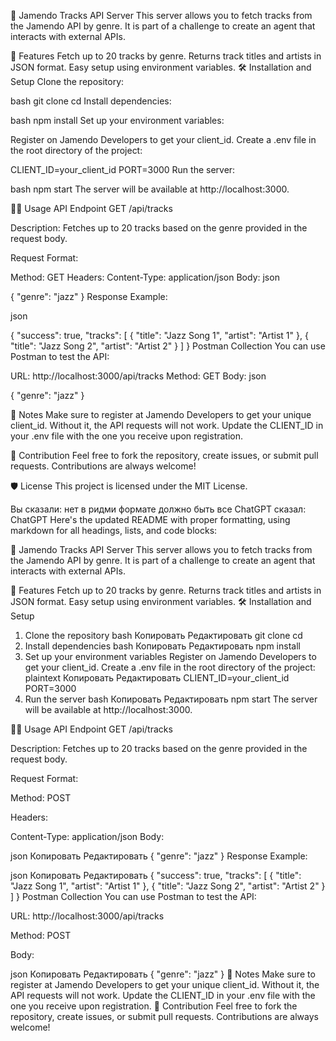 🎵 Jamendo Tracks API Server
This server allows you to fetch tracks from the Jamendo API by genre. It is part of a challenge to create an agent that interacts with external APIs.

🚀 Features
Fetch up to 20 tracks by genre.
Returns track titles and artists in JSON format.
Easy setup using environment variables.
🛠️ Installation and Setup
Clone the repository:

bash
git clone <repository-url>
cd <repository-folder>
Install dependencies:

bash
npm install
Set up your environment variables:

Register on Jamendo Developers to get your client_id.
Create a .env file in the root directory of the project:

CLIENT_ID=your_client_id
PORT=3000
Run the server:

bash
npm start
The server will be available at http://localhost:3000.

🧑‍💻 Usage
API Endpoint
GET /api/tracks

Description: Fetches up to 20 tracks based on the genre provided in the request body.

Request Format:

Method: GET
Headers:
Content-Type: application/json
Body:
json

{
  "genre": "jazz"
}
Response Example:

json

{
  "success": true,
  "tracks": [
    {
      "title": "Jazz Song 1",
      "artist": "Artist 1"
    },
    {
      "title": "Jazz Song 2",
      "artist": "Artist 2"
    }
  ]
}
Postman Collection
You can use Postman to test the API:

URL: http://localhost:3000/api/tracks
Method: GET
Body:
json
 
{
  "genre": "jazz"
}


📝 Notes
Make sure to register at Jamendo Developers to get your unique client_id. Without it, the API requests will not work.
Update the CLIENT_ID in your .env file with the one you receive upon registration.


🤝 Contribution
Feel free to fork the repository, create issues, or submit pull requests. Contributions are always welcome!

🛡️ License
This project is licensed under the MIT License.







Вы сказали:
нет в ридми формате должно быть все 
ChatGPT сказал:
ChatGPT
Here's the updated README with proper formatting, using markdown for all headings, lists, and code blocks:

🎵 Jamendo Tracks API Server
This server allows you to fetch tracks from the Jamendo API by genre. It is part of a challenge to create an agent that interacts with external APIs.

🚀 Features
Fetch up to 20 tracks by genre.
Returns track titles and artists in JSON format.
Easy setup using environment variables.
🛠️ Installation and Setup
1. Clone the repository
bash
Копировать
Редактировать
git clone <repository-url>
cd <repository-folder>
2. Install dependencies
bash
Копировать
Редактировать
npm install
3. Set up your environment variables
Register on Jamendo Developers to get your client_id.
Create a .env file in the root directory of the project:
plaintext
Копировать
Редактировать
CLIENT_ID=your_client_id
PORT=3000
4. Run the server
bash
Копировать
Редактировать
npm start
The server will be available at http://localhost:3000.

🧑‍💻 Usage
API Endpoint
GET /api/tracks

Description: Fetches up to 20 tracks based on the genre provided in the request body.

Request Format:

Method: POST

Headers:

Content-Type: application/json
Body:

json
Копировать
Редактировать
{
  "genre": "jazz"
}
Response Example:

json
Копировать
Редактировать
{
  "success": true,
  "tracks": [
    {
      "title": "Jazz Song 1",
      "artist": "Artist 1"
    },
    {
      "title": "Jazz Song 2",
      "artist": "Artist 2"
    }
  ]
}
Postman Collection
You can use Postman to test the API:

URL: http://localhost:3000/api/tracks

Method: POST

Body:

json
Копировать
Редактировать
{
  "genre": "jazz"
}
📝 Notes
Make sure to register at Jamendo Developers to get your unique client_id. Without it, the API requests will not work.
Update the CLIENT_ID in your .env file with the one you receive upon registration.
🤝 Contribution
Feel free to fork the repository, create issues, or submit pull requests. Contributions are always welcome!
